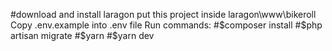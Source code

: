 #download and install laragon
put this project inside laragon\www\bikeroll
Copy .env.example into .env file
Run commands:
#$composer install
#$php artisan migrate
#$yarn
#$yarn dev